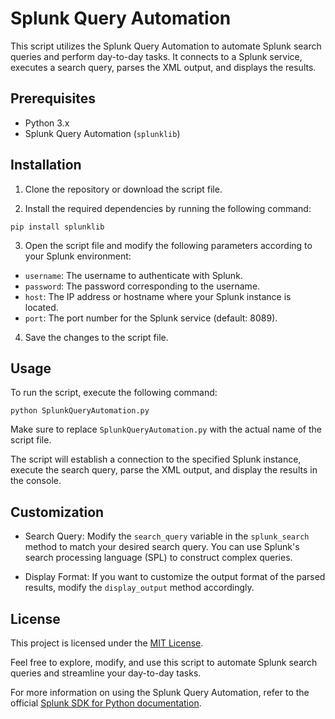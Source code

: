 # Splunk Query Automation

This script utilizes the Splunk Query Automation to automate Splunk search queries and perform day-to-day tasks. It connects to a Splunk service, executes a search query, parses the XML output, and displays the results.

## Prerequisites

- Python 3.x
- Splunk Query Automation (`splunklib`)

## Installation

1. Clone the repository or download the script file.

2. Install the required dependencies by running the following command:

`pip install splunklib`

3. Open the script file and modify the following parameters according to your Splunk environment:

- `username`: The username to authenticate with Splunk.
- `password`: The password corresponding to the username.
- `host`: The IP address or hostname where your Splunk instance is located.
- `port`: The port number for the Splunk service (default: 8089).

4. Save the changes to the script file.

## Usage

To run the script, execute the following command:

`python SplunkQueryAutomation.py`

Make sure to replace `SplunkQueryAutomation.py` with the actual name of the script file.

The script will establish a connection to the specified Splunk instance, execute the search query, parse the XML output, and display the results in the console.

## Customization

- Search Query: Modify the `search_query` variable in the `splunk_search` method to match your desired search query. You can use Splunk's search processing language (SPL) to construct complex queries.

- Display Format: If you want to customize the output format of the parsed results, modify the `display_output` method accordingly.

## License

This project is licensed under the [MIT License](LICENSE).

Feel free to explore, modify, and use this script to automate Splunk search queries and streamline your day-to-day tasks.

For more information on using the Splunk Query Automation, refer to the official [Splunk SDK for Python documentation](https://docs.splunk.com/DocumentationStatic/PythonSDK/1.6.14/index.html).
